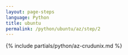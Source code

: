 ```yaml
---
layout: page-steps
language: Python
title: ubuntu
permalink: /python/ubuntu/az/step/2
---
```


{% include partials/python/az-crudunix.md %}
